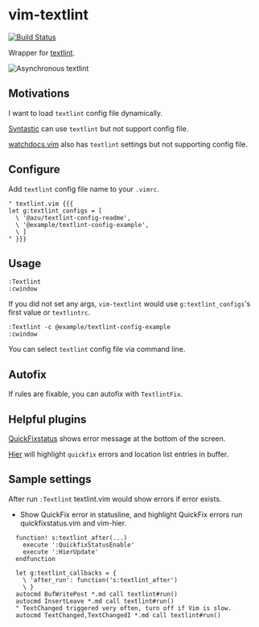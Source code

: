 # vim-textlint

[![Build Status](https://travis-ci.org/heavenshell/vim-textlint.svg?branch=master)](https://travis-ci.org/heavenshell/vim-textlint)

Wrapper for [textlint](https://textlint.github.io/).

![Asynchronous textlint](./assets/vim-textlint.gif)

## Motivations

I want to load `textlint` config file dynamically.

[Syntastic](https://github.com/scrooloose/syntastic) can use `textlint` but not support config file.

[watchdocs.vim](https://github.com/osyo-manga/vim-watchdogs) also has `textlint` settings but not supporting config file.


## Configure

Add `textlint` config file name to your `.vimrc`.
```viml
" textlint.vim {{{
let g:textlint_configs = [
  \ '@azu/textlint-config-readme',
  \ '@example/textlint-config-example',
  \ ]
" }}}
```

## Usage

```viml
:Textlint
:cwindow
```
If you did not set any args, `vim-textlint` would use `g:textlint_configs`'s first value or `textlintrc`.

```viml
:Textlint -c @example/textlint-config-example
:cwindow
```
You can select `textlint` config file via command line.

## Autofix

If rules are fixable, you can autofix with `TextlintFix`.

## Helpful plugins

[QuickFixstatus](https://github.com/dannyob/quickfixstatus) shows error message at the bottom of the screen.

[Hier](https://github.com/cohama/vim-hier) will highlight `quickfix` errors and location list entries in buffer.

## Sample settings

After run `:Textlint` textlint.vim would show errors if error exists.

- Show QuickFix error in statusline, and highlight QuickFix errors run
  quickfixstatus.vim and vim-hier.

```viml
  function! s:textlint_after(...)
    execute ':QuickfixStatusEnable'
    execute ':HierUpdate'
  endfunction

  let g:textlint_callbacks = {
    \ 'after_run': function('s:textlint_after')
    \ }
  autocmd BufWritePost *.md call textlint#run()
  autocmd InsertLeave *.md call textlint#run()
  " TextChanged triggered very often, turn off if Vim is slow.
  autocmd TextChanged,TextChangedI *.md call textlint#run()
```
